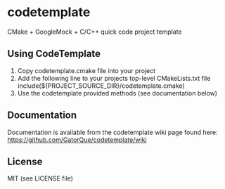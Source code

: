 # codetemplate
CMake + GoogleMock + C/C++ quick code project template

## Using CodeTemplate
1. Copy codetemplate.cmake file into your project
2. Add the following line to your projects top-level CMakeLists.txt file
include(${PROJECT_SOURCE_DIR}/codetemplate.cmake)
3. Use the codetemplate provided methods (see documentation below)

## Documentation
Documentation is available from the codetemplate wiki page found here:
https://github.com/GatorQue/codetemplate/wiki

## License
MIT (see LICENSE file)

